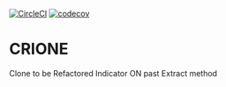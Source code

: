 [![CircleCI](https://circleci.com/gh/T45K/CRIONE.svg?style=shield)](https://circleci.com/gh/T45K/CRIONE)
[![codecov](https://codecov.io/gh/T45K/CRIONE/branch/master/graph/badge.svg)](https://codecov.io/gh/T45K/CRIONE)

# CRIONE
Clone to be Refactored Indicator ON past Extract method
